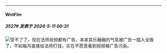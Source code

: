 ﻿
*****

####  WntFlm  
##### 3527#       发表于 2024-5-11 00:31

<img src="https://static.saraba1st.com/image/smiley/face2017/001.png" referrerpolicy="no-referrer">受不了了，现在法师视频都有广告，本来其乐融融的气氛被广告一插入全毁了，不如每月直接给法师打钱，实在不愿意看到视频被广告污染。

